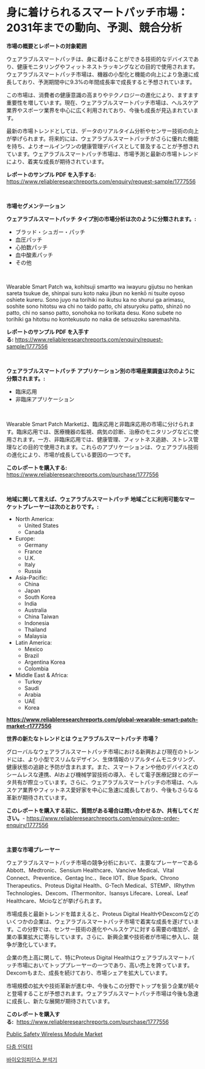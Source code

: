 <p><h1>身に着けられるスマートパッチ市場：2031年までの動向、予測、競合分析</h1></p><p><strong>市場の概要とレポートの対象範囲</strong></p>
<p><p>ウェアラブルスマートパッチは、身に着けることができる技術的なデバイスであり、健康モニタリングやフィットネストラッキングなどの目的で使用されます。ウェアラブルスマートパッチ市場は、機器の小型化と機能の向上により急速に成長しており、予測期間中に9.3%の年間成長率で成長すると予想されています。</p><p>この市場は、消費者の健康意識の高まりやテクノロジーの進化により、ますます重要性を増しています。現在、ウェアラブルスマートパッチ市場は、ヘルスケア業界やスポーツ業界を中心に広く利用されており、今後も成長が見込まれています。</p><p>最新の市場トレンドとしては、データのリアルタイム分析やセンサー技術の向上が挙げられます。将来的には、ウェアラブルスマートパッチがさらに優れた機能を持ち、よりオールインワンの健康管理デバイスとして普及することが予想されています。ウェアラブルスマートパッチ市場は、市場予測と最新の市場トレンドにより、着実な成長が期待されています。</p></p>
<p><strong>レポートのサンプル PDF を入手する:</strong> <a href="https://www.reliableresearchreports.com/enquiry/request-sample/1777556">https://www.reliableresearchreports.com/enquiry/request-sample/1777556</a></p>
<p>&nbsp;</p>
<p><strong>市場セグメンテーション</strong></p>
<p><strong>ウェアラブルスマートパッチ タイプ別の市場分析は次のように分類されます。:</strong></p>
<p><ul><li>ブラッド・シュガー・パッチ</li><li>血圧パッチ</li><li>心拍数パッチ</li><li>血中酸素パッチ</li><li>その他</li></ul></p>
<p>&nbsp;</p>
<p><p>Wearable Smart Patch wa, kohitsuji smartto wa iwayuru gijutsu no henkan sareta tsukue de, shinpai suru koto naku jibun no kenkō ni tsuite oyoso oshiete kureru. Sono juyo na torihiki no ikutsu ka no shurui ga arimasu, soshite sono hitotsu wa chi no taido patto, chi atsuryoku patto, shinzō no patto, chi no sanso patto, sonohoka no torikata desu. Kono subete no torihiki ga hitotsu no kontekusuto no naka de setsuzoku saremashita.</p></p>
<p><strong>レポートのサンプル PDF を入手する:</strong>&nbsp;<a href="https://www.reliableresearchreports.com/enquiry/request-sample/1777556">https://www.reliableresearchreports.com/enquiry/request-sample/1777556</a></p>
<p>&nbsp;</p>
<p><strong> ウェアラブルスマートパッチ アプリケーション別の市場産業調査は次のように分類されます。:</strong></p>
<p><ul><li>臨床応用</li><li>非臨床アプリケーション</li></ul></p>
<p>&nbsp;</p>
<p><p>Wearable Smart Patch Marketは、臨床応用と非臨床応用の市場に分けられます。臨床応用では、医療機器の監視、病気の診断、治療のモニタリングなどに使用されます。一方、非臨床応用では、健康管理、フィットネス追跡、ストレス管理などの目的で使用されます。これらのアプリケーションは、ウェアラブル技術の進化により、市場が成長している要因の一つです。</p></p>
<p><strong>このレポートを購入する:</strong>&nbsp; <a href="https://www.reliableresearchreports.com/purchase/1777556">https://www.reliableresearchreports.com/purchase/1777556</a></p>
<p>&nbsp;</p>
<p><strong>地域に関して言えば、ウェアラブルスマートパッチ 地域ごとに利用可能なマーケットプレーヤーは次のとおりです。:</strong></p>
<p><ul>
    <li>
        North America:
        <ul>
            <li>United States</li>
            <li>Canada</li>
        </ul>
    </li>
    <li>
        Europe:
        <ul>
            <li>Germany</li>
            <li>France</li>
            <li>U.K.</li>
            <li>Italy</li>
            <li>Russia</li>
        </ul>
    </li>
    <li>
        Asia-Pacific:
        <ul>
            <li>China</li>
            <li>Japan</li>
            <li>South Korea</li>
            <li>India</li>
            <li>Australia</li>
            <li>China Taiwan</li>
            <li>Indonesia</li>
            <li>Thailand</li>
            <li>Malaysia</li>
        </ul>
    </li>
    <li>
        Latin America:
        <ul>
            <li>Mexico</li>
            <li>Brazil</li>
            <li>Argentina Korea</li>
            <li>Colombia</li>
        </ul>
    </li>
    <li>
        Middle East & Africa:
        <ul>
            <li>Turkey</li>
            <li>Saudi</li>
            <li>Arabia</li>
            <li>UAE</li>
            <li>Korea</li>
        </ul>
    </li>
    </ul></p>
<p><strong><a href="https://www.reliableresearchreports.com/global-wearable-smart-patch-market-r1777556">https://www.reliableresearchreports.com/global-wearable-smart-patch-market-r1777556</a></strong>&nbsp;</p>
<p><strong>世界の新たなトレンドとは ウェアラブルスマートパッチ 市場？</strong></p>
<p><p>グローバルなウェアラブルスマートパッチ市場における新興および現在のトレンドには、より小型でスリムなデザイン、生体情報のリアルタイムモニタリング、健康状態の追跡と予防が含まれます。また、スマートフォンや他のデバイスとのシームレスな連携、AIおよび機械学習技術の導入、そして電子医療記録とのデータ共有が際立っています。さらに、ウェアラブルスマートパッチの市場は、ヘルスケア業界やフィットネス愛好家を中心に急速に成長しており、今後もさらなる革新が期待されています。</p></p>
<p><strong>このレポートを購入する前に、質問がある場合は問い合わせるか、共有してください。</strong>- <a href="https://www.reliableresearchreports.com/enquiry/pre-order-enquiry/1777556">https://www.reliableresearchreports.com/enquiry/pre-order-enquiry/1777556</a></p>
<p>&nbsp;</p>
<p><strong>主要な市場プレーヤー</strong></p>
<p><p>ウェアラブルスマートパッチ市場の競争分析において、主要なプレーヤーであるAbbott、Medtronic、Sensium Healthcare、Vancive Medical、Vital Connect、Preventice、Gentag Inc.、Ilece IOT、Blue Spark、Chrono Therapeutics、Proteus Digital Health、G-Tech Medical、STEMP、IRhythm Technologies、Dexcom、IThermonitor、Isansys Lifecare、Loreal、Leaf Healthcare、Mcioなどが挙げられます。</p><p>市場成長と最新トレンドを踏まえると、Proteus Digital HealthやDexcomなどのいくつかの企業は、ウェアラブルスマートパッチ市場で着実な成長を遂げています。この分野では、センサー技術の進化やヘルスケアに対する需要の増加が、企業の事業拡大に寄与しています。さらに、新興企業や技術者が市場に参入し、競争が激化しています。</p><p>企業の売上高に関して、特にProteus Digital Healthはウェアラブルスマートパッチ市場においてトッププレーヤーの一つであり、高い売上を誇っています。Dexcomもまた、成長を続けており、市場シェアを拡大しています。</p><p>市場規模の拡大や技術革新が進む中、今後もこの分野でトップを狙う企業が続々と登場することが予想されます。ウェアラブルスマートパッチ市場は今後も急速に成長し、新たな展開が期待されています。</p></p>
<p><strong>このレポートを購入する:</strong>&nbsp;&nbsp;<a href="https://www.reliableresearchreports.com/purchase/1777556">https://www.reliableresearchreports.com/purchase/1777556</a></p>
<p><p><a href="https://iodized-pantydraco-05c.notion.site/Public-Safety-Wireless-Module-Market-Exploring-Market-Share-Market-Trends-and-Future-Growth-3fae6545891145b099e32a9e937d718b">Public Safety Wireless Module Market</a></p><p><a href="https://medium.com/@londonacobson5656/%EB%8B%A4%EC%B8%B5-%EC%9D%B8%EB%8D%95%ED%84%B0-%EC%8B%9C%EC%9E%A5-%EA%B7%9C%EB%AA%A8-%EC%8B%9C%EC%9E%A5-%EC%A0%84%EB%A7%9D-%EB%B0%8F-%EC%8B%9C%EC%9E%A5-%EC%98%88%EC%B8%A1-2024%EC%97%90%EC%84%9C-2031%EB%85%84%EA%B9%8C%EC%A7%80-a805c7932e54">다층 인덕터</a></p><p><a href="https://medium.com/@jaleelweissnat2022/%EB%B0%94%EC%9D%B4%EC%98%A4%EC%9E%84%ED%94%BC%EB%8D%98%EC%8A%A4-%EB%B6%84%EC%84%9D%EA%B8%B0-%EC%8B%9C%EC%9E%A5-%EC%84%B1%EA%B3%B5%EC%A0%81%EC%9D%B8-%EB%B9%84%EC%A6%88%EB%8B%88%EC%8A%A4-%EC%A0%84%EB%9E%B5%EC%9D%98-%EC%97%B4%EC%87%A0-2031%EB%85%84%EA%B9%8C%EC%A7%80%EC%9D%98-%EC%98%88%EC%B8%A1-f6981f8bba58">바이오임피던스 분석기</a></p></p>